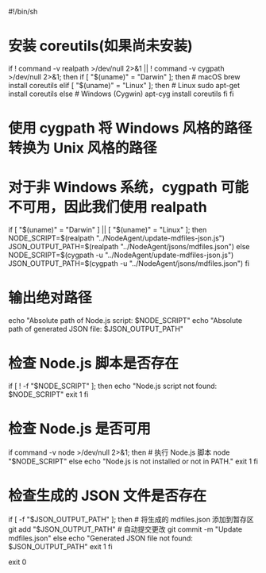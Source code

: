 #!/bin/sh

# 安装 coreutils(如果尚未安装)
if ! command -v realpath >/dev/null 2>&1 || ! command -v cygpath >/dev/null 2>&1; then
    if [ "$(uname)" = "Darwin" ]; then
        # macOS
        brew install coreutils
    elif [ "$(uname)" = "Linux" ]; then
        # Linux
        sudo apt-get install coreutils
    else
        # Windows (Cygwin)
        apt-cyg install coreutils
    fi
fi

# 使用 cygpath 将 Windows 风格的路径转换为 Unix 风格的路径
# 对于非 Windows 系统，cygpath 可能不可用，因此我们使用 realpath
if [ "$(uname)" = "Darwin" ] || [ "$(uname)" = "Linux" ]; then
    NODE_SCRIPT=$(realpath "../NodeAgent/update-mdfiles-json.js")
    JSON_OUTPUT_PATH=$(realpath "../NodeAgent/jsons/mdfiles.json")
else
    NODE_SCRIPT=$(cygpath -u "../NodeAgent/update-mdfiles-json.js")
    JSON_OUTPUT_PATH=$(cygpath -u "../NodeAgent/jsons/mdfiles.json")
fi

# 输出绝对路径
echo "Absolute path of Node.js script: $NODE_SCRIPT"
echo "Absolute path of generated JSON file: $JSON_OUTPUT_PATH"

# 检查 Node.js 脚本是否存在
if [ ! -f "$NODE_SCRIPT" ]; then
    echo "Node.js script not found: $NODE_SCRIPT"
    exit 1
fi

# 检查 Node.js 是否可用
if command -v node >/dev/null 2>&1; then
    # 执行 Node.js 脚本
    node "$NODE_SCRIPT"
else
    echo "Node.js is not installed or not in PATH."
    exit 1
fi

# 检查生成的 JSON 文件是否存在
if [ -f "$JSON_OUTPUT_PATH" ]; then
    # 将生成的 mdfiles.json 添加到暂存区
    git add "$JSON_OUTPUT_PATH"
    # 自动提交更改
    git commit -m "Update mdfiles.json"
else
    echo "Generated JSON file not found: $JSON_OUTPUT_PATH"
    exit 1
fi

exit 0